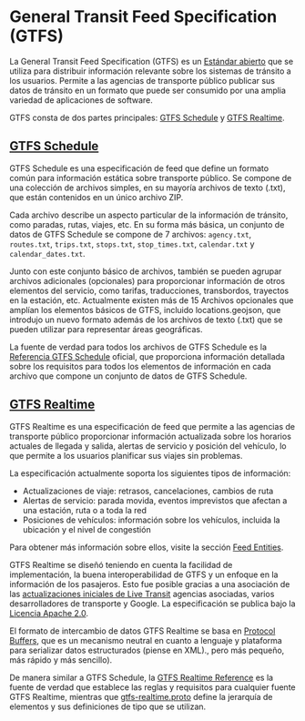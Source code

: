 # General Transit Feed Specification (GTFS) 
 
 La General Transit Feed Specification (GTFS) es un [Estándar abierto](https://www.interoperablemobility.org/definitions/#open_standard) que se utiliza para distribuir información relevante sobre los sistemas de tránsito a los usuarios. Permite a las agencias de transporte público publicar sus datos de tránsito en un formato que puede ser consumido por una amplia variedad de aplicaciones de software. 
 
 GTFS consta de dos partes principales: [GTFS Schedule](../schedule/reference) y [GTFS Realtime](../realtime/reference). 
 
## [GTFS Schedule](../schedule/reference) 
 
 GTFS Schedule es una especificación de feed que define un formato común para información estática sobre transporte público. Se compone de una colección de archivos simples, en su mayoría archivos de texto (.txt), que están contenidos en un único archivo ZIP. 
 
 Cada archivo describe un aspecto particular de la información de tránsito, como paradas, rutas, viajes, etc. En su forma más básica, un conjunto de datos de GTFS Schedule se compone de 7 archivos: `agency.txt`, `routes.txt`, `trips.txt`, `stops.txt`, `stop_times.txt`, `calendar.txt` y `calendar_dates.txt`. 
 
 Junto con este conjunto básico de archivos, también se pueden agrupar archivos adicionales (opcionales) para proporcionar información de otros elementos del servicio, como tarifas, traducciones, transbordos, trayectos en la estación, etc. Actualmente existen más de 15 Archivos opcionales que amplían los elementos básicos de GTFS, incluido locations.geojson, que introdujo un nuevo formato además de los archivos de texto (.txt) que se pueden utilizar para representar áreas geográficas. 
 
 La fuente de verdad para todos los archivos de GTFS Schedule es la [Referencia GTFS Schedule](../schedule/reference) oficial, que proporciona información detallada sobre los requisitos para todos los elementos de información en cada archivo que compone un conjunto de datos de GTFS Schedule.
 
 
## [GTFS Realtime](../realtime/reference) 
 
 GTFS Realtime es una especificación de feed que permite a las agencias de transporte público proporcionar información actualizada sobre los horarios actuales de llegada y salida, alertas de servicio y posición del vehículo, lo que permite a los usuarios planificar sus viajes sin problemas. 
 
 La especificación actualmente soporta los siguientes tipos de información: 
 
 - Actualizaciones de viaje: retrasos, cancelaciones, cambios de ruta
 - Alertas de servicio: parada movida, eventos imprevistos que afectan a una estación, ruta o a toda la red
 - Posiciones de vehículos: información sobre los vehículos, incluida la ubicación y el nivel de congestión 
 
 Para obtener más información sobre ellos, visite la sección [Feed Entities](../realtime/feed_entities/overview). 
 
 GTFS Realtime se diseñó teniendo en cuenta la facilidad de implementación, la buena interoperabilidad de GTFS y un enfoque en la información de los pasajeros. Esto fue posible gracias a una asociación de las [actualizaciones iniciales de Live Transit](https://developers.google.com/transit/google-transit#LiveTransitUpdates) agencias asociadas, varios desarrolladores de transporte y Google. La especificación se publica bajo la [Licencia Apache 2.0](http://www.apache.org/licenses/LICENSE-2.0.html). 
 
 El formato de intercambio de datos GTFS Realtime se basa en [Protocol Buffers](https://developers.google.com/protocol-buffers/), que es un mecanismo neutral en cuanto a lenguaje y plataforma para serializar datos estructurados (piense en XML)., pero más pequeño, más rápido y más sencillo). 
 
 De manera similar a GTFS Schedule, la [GTFS Realtime Reference](../realtime/reference) es la fuente de verdad que establece las reglas y requisitos para cualquier fuente GTFS Realtime, mientras que [gtfs-realtime.proto](../realtime/proto) define la jerarquía de elementos y sus definiciones de tipo que se utilizan. 
